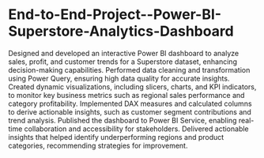 # End-to-End-Project--Power-BI-Superstore-Analytics-Dashboard
Designed and developed an interactive Power BI dashboard to analyze sales, profit, and customer trends for a Superstore dataset, enhancing decision-making capabilities.
Performed data cleaning and transformation using Power Query, ensuring high data quality for accurate insights.
Created dynamic visualizations, including slicers, charts, and KPI indicators, to monitor key business metrics such as regional sales performance and category profitability.
Implemented DAX measures and calculated columns to derive actionable insights, such as customer segment contributions and trend analysis.
Published the dashboard to Power BI Service, enabling real-time collaboration and accessibility for stakeholders.
Delivered actionable insights that helped identify underperforming regions and product categories, recommending strategies for improvement.
